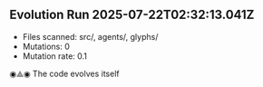 
## Evolution Run 2025-07-22T02:32:13.041Z
- Files scanned: src/, agents/, glyphs/
- Mutations: 0
- Mutation rate: 0.1

◉⟁◉ The code evolves itself
